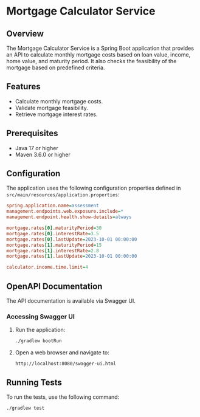 # Mortgage Calculator Service

## Overview

The Mortgage Calculator Service is a Spring Boot application that provides an API to calculate monthly mortgage costs based on loan value, income, home value, and maturity period. It also checks the feasibility of the mortgage based on predefined criteria.

## Features

- Calculate monthly mortgage costs.
- Validate mortgage feasibility.
- Retrieve mortgage interest rates.

## Prerequisites

- Java 17 or higher
- Maven 3.6.0 or higher

## Configuration

The application uses the following configuration properties defined in `src/main/resources/application.properties`:

```ini
spring.application.name=assessment
management.endpoints.web.exposure.include=*
management.endpoint.health.show-details=always

mortgage.rates[0].maturityPeriod=30
mortgage.rates[0].interestRate=3.5
mortgage.rates[0].lastUpdate=2023-10-01 00:00:00
mortgage.rates[1].maturityPeriod=15
mortgage.rates[1].interestRate=2.8
mortgage.rates[1].lastUpdate=2023-10-01 00:00:00

calculator.income.time.limit=4
```

## OpenAPI Documentation
The API documentation is available via Swagger UI.

### Accessing Swagger UI
1. Run the application:
    ```sh
    ./gradlew bootRun
    ```
2. Open a web browser and navigate to:
    ```
    http://localhost:8080/swagger-ui.html
    ```

## Running Tests
To run the tests, use the following command:
```sh
./gradlew test
```
